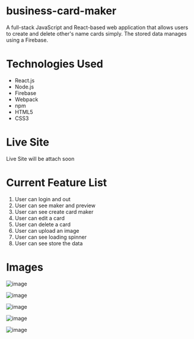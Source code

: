 # business-card-maker
A full-stack JavaScript and React-based web application that allows users to create and delete other's name cards simply. The stored data manages using a Firebase.

# Technologies Used
* React.js
* Node.js
* Firebase
* Webpack
* npm
* HTML5
* CSS3

# Live Site
Live Site will be attach soon

# Current Feature List
1. User can login and out
2. User can see maker and preview
3. User can see create card maker
4. User can edit a card
5. User can delete a card
6. User can upload an image
7. User can see loading spinner
8. User can see store the data

# Images
![image](https://user-images.githubusercontent.com/68725614/134992655-8e7250c4-eefb-4c96-886a-e79186534c1f.png)


![image](https://user-images.githubusercontent.com/68725614/134992496-95e3fb2b-1625-4cea-97f3-fbb83490fa18.png)


![image](https://user-images.githubusercontent.com/68725614/134992571-63868cc0-a094-43e9-b984-cd56b21e8dbf.png)


![image](https://user-images.githubusercontent.com/68725614/134992607-c0ed1857-c0b1-45ae-bc61-7e8014c9cd1d.png)


![image](https://user-images.githubusercontent.com/68725614/134992520-d160579d-9990-40fa-9b95-3ec9b0b0ecee.png)

